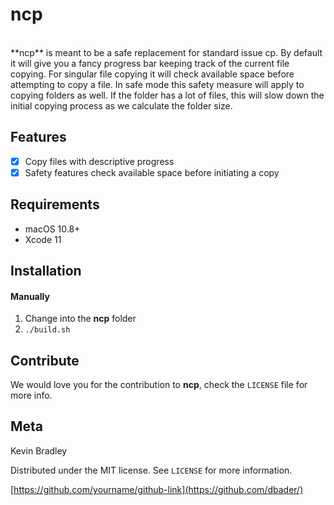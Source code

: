 # ncp
<br />
**ncp** is meant to be a safe replacement for standard issue cp. By default it will give you a fancy progress bar keeping track of the current file copying. For singular file copying it will check available space before attempting to copy a file. In safe mode this safety measure will apply to copying folders as well. If the folder has a lot of files, this will slow down the initial copying process as we calculate the folder size. 

## Features

- [x] Copy files with descriptive progress
- [x] Safety features check available space before initiating a copy

## Requirements

- macOS 10.8+
- Xcode 11

## Installation

#### Manually

1. Change into the **ncp** folder
2. `./build.sh`

## Contribute

We would love you for the contribution to **ncp**, check the ``LICENSE`` file for more info.

## Meta

Kevin Bradley 

Distributed under the MIT license. See ``LICENSE`` for more information.

[https://github.com/yourname/github-link](https://github.com/dbader/)

[license-image]: https://img.shields.io/badge/License-MIT-blue.svg
[license-url]: LICENSE
